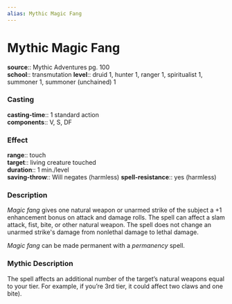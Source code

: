 ```yaml
---
alias: Mythic Magic Fang
---
```


# Mythic Magic Fang

**source**:: Mythic Adventures pg. 100  
**school**:: transmutation
**level**:: druid 1, hunter 1, ranger 1, spiritualist 1, summoner 1, summoner (unchained) 1

### Casting 

**casting-time**:: 1 standard action  
**components**:: V, S, DF

### Effect 

**range**:: touch  
**target**:: living creature touched  
**duration**:: 1 min./level  
**saving-throw**:: Will negates (harmless)
**spell-resistance**:: yes (harmless)

### Description 

*Magic fang* gives one natural weapon or unarmed strike of the subject a +1 enhancement bonus on attack and damage rolls. The spell can affect a slam attack, fist, bite, or other natural weapon. The spell does not change an unarmed strike's damage from nonlethal damage to lethal damage.  
  
*Magic fang* can be made permanent with a *permanency* spell.

### Mythic Description

The spell affects an additional number of the target’s natural weapons equal to your tier. For example, if you’re 3rd tier, it could affect two claws and one bite).
